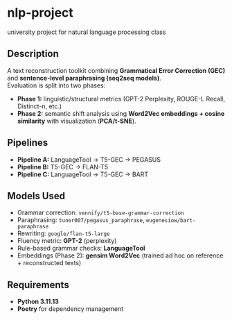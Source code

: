 # nlp-project
university project for natural language processing class

## Description
A text reconstruction toolkit combining **Grammatical Error Correction (GEC)** and **sentence-level paraphrasing (seq2seq models)**.  
Evaluation is split into two phases:  
- **Phase 1:** linguistic/structural metrics (GPT-2 Perplexity, ROUGE-L Recall, Distinct-n, etc.)  
- **Phase 2:** semantic shift analysis using **Word2Vec embeddings + cosine similarity** with visualization (**PCA/t-SNE**).

## Pipelines
- **Pipeline A:** LanguageTool → T5-GEC → PEGASUS  
- **Pipeline B:** T5-GEC → FLAN-T5  
- **Pipeline C:** LanguageTool → T5-GEC → BART

## Models Used
- Grammar correction: `vennify/t5-base-grammar-correction`  
- Paraphrasing: `tuner007/pegasus_paraphrase`, `eugenesiow/bart-paraphrase`  
- Rewriting: `google/flan-t5-large`  
- Fluency metric: **GPT-2** (perplexity)  
- Rule-based grammar checks: **LanguageTool**  
- Embeddings (Phase 2): **gensim Word2Vec** (trained ad hoc on reference + reconstructed texts)

## Requirements
- **Python 3.11.13**  
- **Poetry** for dependency management
